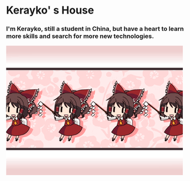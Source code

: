 # Kerayko' s House
### I'm Kerayko, still a student in China, but have a heart to learn more skills and search for more new technologies.

![](https://github.com/Kerayko/Introduction/blob/main/giphy%20(1).gif)
